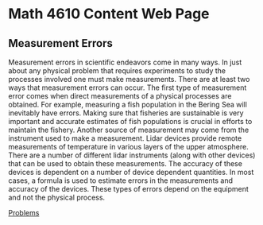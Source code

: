 # Math 4610 Content Web Page

## Measurement Errors

Measurement errors in scientific endeavors come in many ways. In just about any physical problem that requires experiments to
study the processes involved one must make measurements. There are at least two ways that measurement errors can occur. The
first type of measurement error comes when direct measurements of a physical processes are obtained. For example, measuring
a fish population in the Bering Sea will inevitably have errors. Making sure that fisheries are sustainable is very
important and accurate estimates of fish populations is crucial in efforts to maintain the fishery. Another source of
measurement may come from the instrument used to make a measurement. Lidar devices provide remote measurements of temperature
in various layers of the upper atmosphere. There are a number of different lidar instruments (along with other devices) that
can be used to obtain these measurements. The accuracy of these devices is dependent on a number of device dependent
quantities. In most cases, a formula is used to estimate errors in the measurements and accuracy of the devices. These types
of errors depend on the equipment and not the physical process. 

[Problems](https://jvkoebbe.github.io/math4610/error_hw1.md)
